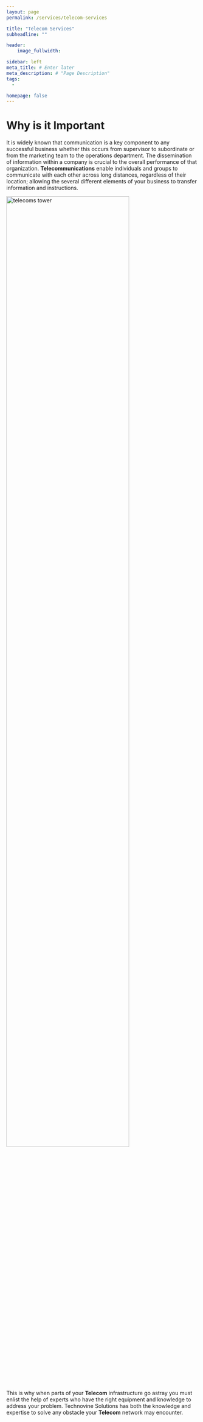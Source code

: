 ```yaml
---
layout: page
permalink: /services/telecom-services

title: "Telecom Services"
subheadline: ""

header:
    image_fullwidth: 

sidebar: left
meta_title: # Enter later
meta_description: # "Page Description"
tags:
  - 

homepage: false
---
```


# Why is it Important

It is widely known that communication is a key component to any successful business whether this occurs from supervisor to subordinate or from the marketing team to the operations department. The dissemination of information within a company is crucial to the overall performance of that organization. __Telecommunications__ enable individuals and groups to communicate with each other across long distances, regardless of their location; allowing the several different elements of your business to transfer information and instructions.

<img id="telecoms-001"
     src="../images/telecoms-001.jpeg"
     alt="telecoms tower"
     width="80%" height="auto"
     style="position: /*left|center|right*/"
     />

This is why when parts of your __Telecom__ infrastructure go astray you must enlist the help of experts who have the right equipment and knowledge to address your problem. Technovine Solutions has both the knowledge and expertise to solve any obstacle your __Telecom__ network may encounter.
